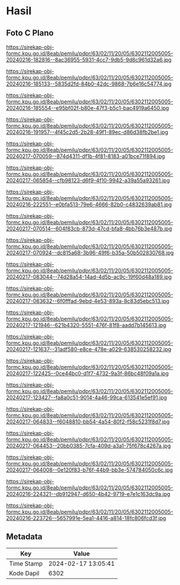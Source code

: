 # Hasil

## Foto C Plano

https://sirekap-obj-formc.kpu.go.id/8eab/pemilu/pdpr/63/02/11/20/05/6302112005005-20240216-182816--8ac36955-5931-4cc7-9db5-9d8c961d32a6.jpg

https://sirekap-obj-formc.kpu.go.id/8eab/pemilu/pdpr/63/02/11/20/05/6302112005005-20240216-185133--5835d2fd-84b0-42dc-9868-7b6e16c54774.jpg

https://sirekap-obj-formc.kpu.go.id/8eab/pemilu/pdpr/63/02/11/20/05/6302112005005-20240216-185554--e95bf02f-b80e-47f3-b5c1-bac4919a6450.jpg

https://sirekap-obj-formc.kpu.go.id/8eab/pemilu/pdpr/63/02/11/20/05/6302112005005-20240216-191957--4f45c2d5-2b28-49f1-89ec-d86d38fb2be1.jpg

https://sirekap-obj-formc.kpu.go.id/8eab/pemilu/pdpr/63/02/11/20/05/6302112005005-20240217-070059--874d4311-df1b-4f81-8183-a01bce71f894.jpg

https://sirekap-obj-formc.kpu.go.id/8eab/pemilu/pdpr/63/02/11/20/05/6302112005005-20240217-065854--cfb98123-d6f9-4f10-9942-a39a55a93261.jpg

https://sirekap-obj-formc.kpu.go.id/8eab/pemilu/pdpr/63/02/11/20/05/6302112005005-20240216-222551--e0bfa513-79e6-4666-82b0-c4832639ab81.jpg

https://sirekap-obj-formc.kpu.go.id/8eab/pemilu/pdpr/63/02/11/20/05/6302112005005-20240217-070514--604f83cb-873d-47cd-bfa8-4bb76b3e487b.jpg

https://sirekap-obj-formc.kpu.go.id/8eab/pemilu/pdpr/63/02/11/20/05/6302112005005-20240217-070924--dc815a68-3b96-49f6-b35a-50b502830768.jpg

https://sirekap-obj-formc.kpu.go.id/8eab/pemilu/pdpr/63/02/11/20/05/6302112005005-20240217-083044--74d28a54-14ad-4d5b-ac9c-19f60d48a189.jpg

https://sirekap-obj-formc.kpu.go.id/8eab/pemilu/pdpr/63/02/11/20/05/6302112005005-20240217-083632--6f0fffad-9ebd-4e53-893a-8c83d5ebc513.jpg

https://sirekap-obj-formc.kpu.go.id/8eab/pemilu/pdpr/63/02/11/20/05/6302112005005-20240217-121946--621b4320-5551-476f-81f8-aadd7b145613.jpg

https://sirekap-obj-formc.kpu.go.id/8eab/pemilu/pdpr/63/02/11/20/05/6302112005005-20240217-121637--31adf580-e8ce-478e-a029-638530258232.jpg

https://sirekap-obj-formc.kpu.go.id/8eab/pemilu/pdpr/63/02/11/20/05/6302112005005-20240217-122425--0ce44bc0-d1f7-4732-9a3f-86bc48f09a1a.jpg

https://sirekap-obj-formc.kpu.go.id/8eab/pemilu/pdpr/63/02/11/20/05/6302112005005-20240217-123427--fa8a0c51-9014-4a46-99ca-613541e5ef91.jpg

https://sirekap-obj-formc.kpu.go.id/8eab/pemilu/pdpr/63/02/11/20/05/6302112005005-20240217-064833--f6048810-bb54-4a54-80f2-f58c5231f8d7.jpg

https://sirekap-obj-formc.kpu.go.id/8eab/pemilu/pdpr/63/02/11/20/05/6302112005005-20240217-064453--20bb0385-7cfa-409d-a3a1-75f678c4267a.jpg

https://sirekap-obj-formc.kpu.go.id/8eab/pemilu/pdpr/63/02/11/20/05/6302112005005-20240217-064008--0e120f83-b76f-44b9-bb3e-574784050c6c.jpg

https://sirekap-obj-formc.kpu.go.id/8eab/pemilu/pdpr/63/02/11/20/05/6302112005005-20240216-224321--db912947-d650-4b42-9719-e7e1c163dc9a.jpg

https://sirekap-obj-formc.kpu.go.id/8eab/pemilu/pdpr/63/02/11/20/05/6302112005005-20240216-223726--5657991e-5ea1-4416-a814-18fc806fcd3f.jpg


## Metadata

| Key        | Value               |
| ---------- | ------------------- |
| Time Stamp | 2024-02-17 13:05:41 |
| Kode Dapil | 6302                |



